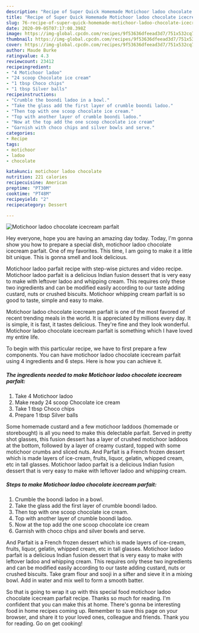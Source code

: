 ```yaml
---
description: "Recipe of Super Quick Homemade Motichoor ladoo chocolate icecream parfait"
title: "Recipe of Super Quick Homemade Motichoor ladoo chocolate icecream parfait"
slug: 76-recipe-of-super-quick-homemade-motichoor-ladoo-chocolate-icecream-parfait
date: 2020-09-05T07:17:08.398Z
image: https://img-global.cpcdn.com/recipes/9f53636dfeead3d7/751x532cq70/motichoor-ladoo-chocolate-icecream-parfait-recipe-main-photo.jpg
thumbnail: https://img-global.cpcdn.com/recipes/9f53636dfeead3d7/751x532cq70/motichoor-ladoo-chocolate-icecream-parfait-recipe-main-photo.jpg
cover: https://img-global.cpcdn.com/recipes/9f53636dfeead3d7/751x532cq70/motichoor-ladoo-chocolate-icecream-parfait-recipe-main-photo.jpg
author: Maude Burke
ratingvalue: 4.3
reviewcount: 23412
recipeingredient:
- "4 Motichoor ladoo"
- "24 scoop Chocolate ice cream"
- "1 tbsp Choco chips"
- "1 tbsp Silver balls"
recipeinstructions:
- "Crumble the boondi ladoo in a bowl."
- "Take the glass add the first layer of crumble boondi ladoo."
- "Then top with one scoop chocolate ice cream."
- "Top with another layer of crumble boondi ladoo."
- "Now at the top add the one scoop chocolate ice cream"
- "Garnish with choco chips and silver bowls and serve."
categories:
- Recipe
tags:
- motichoor
- ladoo
- chocolate

katakunci: motichoor ladoo chocolate 
nutrition: 221 calories
recipecuisine: American
preptime: "PT30M"
cooktime: "PT48M"
recipeyield: "2"
recipecategory: Dessert

---
```



![Motichoor ladoo chocolate icecream parfait](https://img-global.cpcdn.com/recipes/9f53636dfeead3d7/751x532cq70/motichoor-ladoo-chocolate-icecream-parfait-recipe-main-photo.jpg)

Hey everyone, hope you are having an amazing day today. Today, I'm gonna show you how to prepare a special dish, motichoor ladoo chocolate icecream parfait. One of my favorites. This time, I am going to make it a little bit unique. This is gonna smell and look delicious.

Motichoor ladoo parfait recipe with step-wise pictures and video recipe. Motichoor ladoo parfait is a delicious Indian fusion dessert that is very easy to make with leftover ladoo and whipping cream. This requires only these two ingredients and can be modified easily according to our taste adding custard, nuts or crushed biscuits. Motichoor whipping cream parfait is so good to taste, simple and easy to make.

Motichoor ladoo chocolate icecream parfait is one of the most favored of recent trending meals in the world. It is appreciated by millions every day. It is simple, it is fast, it tastes delicious. They're fine and they look wonderful. Motichoor ladoo chocolate icecream parfait is something which I have loved my entire life.


To begin with this particular recipe, we have to first prepare a few components. You can have motichoor ladoo chocolate icecream parfait using 4 ingredients and 6 steps. Here is how you can achieve it.

<!--inarticleads1-->

##### The ingredients needed to make Motichoor ladoo chocolate icecream parfait:

1. Take 4 Motichoor ladoo
1. Make ready 24 scoop Chocolate ice cream
1. Take 1 tbsp Choco chips
1. Prepare 1 tbsp Silver balls


Some homemade custard and a few motichoor laddoos (homemade or storebought) is all you need to make this delectable parfait. Served in pretty shot glasses, this fusion dessert has a layer of crushed motichoor laddoos at the bottom, followed by a layer of creamy custard, topped with some motichoor crumbs and sliced nuts. And Parfait is a French frozen dessert which is made layers of ice-cream, fruits, liquor, gelatin, whipped cream, etc in tall glasses. Motichoor ladoo parfait is a delicious Indian fusion dessert that is very easy to make with leftover ladoo and whipping cream. 

<!--inarticleads2-->

##### Steps to make Motichoor ladoo chocolate icecream parfait:

1. Crumble the boondi ladoo in a bowl.
1. Take the glass add the first layer of crumble boondi ladoo.
1. Then top with one scoop chocolate ice cream.
1. Top with another layer of crumble boondi ladoo.
1. Now at the top add the one scoop chocolate ice cream
1. Garnish with choco chips and silver bowls and serve.


And Parfait is a French frozen dessert which is made layers of ice-cream, fruits, liquor, gelatin, whipped cream, etc in tall glasses. Motichoor ladoo parfait is a delicious Indian fusion dessert that is very easy to make with leftover ladoo and whipping cream. This requires only these two ingredients and can be modified easily according to our taste adding custard, nuts or crushed biscuits. Take gram flour and sooji in a sifter and sieve it in a mixing bowl. Add in water and mix well to form a smooth batter. 

So that is going to wrap it up with this special food motichoor ladoo chocolate icecream parfait recipe. Thanks so much for reading. I'm confident that you can make this at home. There's gonna be interesting food in home recipes coming up. Remember to save this page on your browser, and share it to your loved ones, colleague and friends. Thank you for reading. Go on get cooking!

